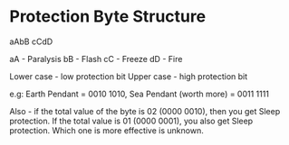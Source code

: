 # Protection Byte Structure


aAbB cCdD

aA - Paralysis
bB - Flash
cC - Freeze
dD - Fire

Lower case - low protection bit
Upper case - high protection bit

e.g: Earth Pendant = 0010 1010, Sea Pendant (worth more) = 0011 1111

Also - if the total value of the byte is 02 (0000 0010), then you get Sleep protection. If the
total value is 01 (0000 0001), you also get Sleep protection. Which one is more effective is
unknown.